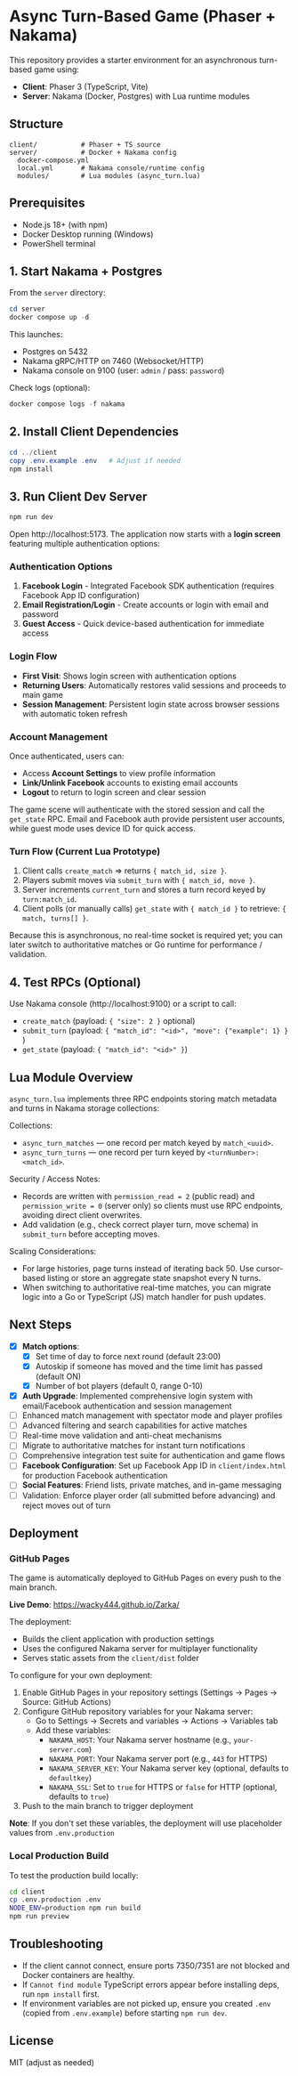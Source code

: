 # Async Turn-Based Game (Phaser + Nakama)

This repository provides a starter environment for an asynchronous turn-based game using:

- **Client**: Phaser 3 (TypeScript, Vite)
- **Server**: Nakama (Docker, Postgres) with Lua runtime modules

## Structure

```
client/           # Phaser + TS source
server/           # Docker + Nakama config
  docker-compose.yml
  local.yml       # Nakama console/runtime config
  modules/        # Lua modules (async_turn.lua)
```

## Prerequisites

- Node.js 18+ (with npm)
- Docker Desktop running (Windows)
- PowerShell terminal

## 1. Start Nakama + Postgres

From the `server` directory:

```powershell
cd server
docker compose up -d
```

This launches:

- Postgres on 5432
- Nakama gRPC/HTTP on 7460 (Websocket/HTTP)
- Nakama console on 9100 (user: `admin` / pass: `password`)

Check logs (optional):

```powershell
docker compose logs -f nakama
```

## 2. Install Client Dependencies

```powershell
cd ../client
copy .env.example .env   # Adjust if needed
npm install
```

## 3. Run Client Dev Server

```powershell
npm run dev
```

Open http://localhost:5173. The application now starts with a **login screen** featuring multiple authentication options:

### Authentication Options

1. **Facebook Login** - Integrated Facebook SDK authentication (requires Facebook App ID configuration)
2. **Email Registration/Login** - Create accounts or login with email and password
3. **Guest Access** - Quick device-based authentication for immediate access

### Login Flow

- **First Visit**: Shows login screen with authentication options
- **Returning Users**: Automatically restores valid sessions and proceeds to main game
- **Session Management**: Persistent login state across browser sessions with automatic token refresh

### Account Management

Once authenticated, users can:

- Access **Account Settings** to view profile information
- **Link/Unlink Facebook** accounts to existing email accounts
- **Logout** to return to login screen and clear session

The game scene will authenticate with the stored session and call the `get_state` RPC. Email and Facebook auth provide persistent user accounts, while guest mode uses device ID for quick access.

### Turn Flow (Current Lua Prototype)

1. Client calls `create_match` => returns `{ match_id, size }`.
2. Players submit moves via `submit_turn` with `{ match_id, move }`.
3. Server increments `current_turn` and stores a turn record keyed by `turn:match_id`.
4. Client polls (or manually calls) `get_state` with `{ match_id }` to retrieve: `{ match, turns[] }`.

Because this is asynchronous, no real-time socket is required yet; you can later switch to authoritative matches or Go runtime for performance / validation.

## 4. Test RPCs (Optional)

Use Nakama console (http://localhost:9100) or a script to call:

- `create_match` (payload: `{ "size": 2 }` optional)
- `submit_turn` (payload: `{ "match_id": "<id>", "move": {"example": 1} }` )
- `get_state` (payload: `{ "match_id": "<id>" }`)

## Lua Module Overview

`async_turn.lua` implements three RPC endpoints storing match metadata and turns in Nakama storage collections:

Collections:

- `async_turn_matches` — one record per match keyed by `match_<uuid>`.
- `async_turn_turns` — one record per turn keyed by `<turnNumber>:<match_id>`.

Security / Access Notes:

- Records are written with `permission_read = 2` (public read) and `permission_write = 0` (server only) so clients must use RPC endpoints, avoiding direct client overwrites.
- Add validation (e.g., check correct player turn, move schema) in `submit_turn` before accepting moves.

Scaling Considerations:

- For large histories, page turns instead of iterating back 50. Use cursor-based listing or store an aggregate state snapshot every N turns.
- When switching to authoritative real-time matches, you can migrate logic into a Go or TypeScript (JS) match handler for push updates.

## Next Steps

- [x] **Match options**:
  - [x] Set time of day to force next round (default 23:00)
  - [x] Autoskip if someone has moved and the time limit has passed (default ON)
  - [x] Number of bot players (default 0, range 0-10)
- [x] **Auth Upgrade**: Implemented comprehensive login system with email/Facebook authentication and session management
- [ ] Enhanced match management with spectator mode and player profiles
- [ ] Advanced filtering and search capabilities for active matches
- [ ] Real-time move validation and anti-cheat mechanisms
- [ ] Migrate to authoritative matches for instant turn notifications
- [ ] Comprehensive integration test suite for authentication and game flows
- [ ] **Facebook Configuration**: Set up Facebook App ID in `client/index.html` for production Facebook authentication
- [ ] **Social Features**: Friend lists, private matches, and in-game messaging
- [ ] Validation: Enforce player order (all submitted before advancing) and reject moves out of turn

## Deployment

### GitHub Pages

The game is automatically deployed to GitHub Pages on every push to the main branch.

**Live Demo**: https://wacky444.github.io/Zarka/

The deployment:

- Builds the client application with production settings
- Uses the configured Nakama server for multiplayer functionality
- Serves static assets from the `client/dist` folder

To configure for your own deployment:

1. Enable GitHub Pages in your repository settings (Settings → Pages → Source: GitHub Actions)
2. Configure GitHub repository variables for your Nakama server:
   - Go to Settings → Secrets and variables → Actions → Variables tab
   - Add these variables:
     - `NAKAMA_HOST`: Your Nakama server hostname (e.g., `your-server.com`)
     - `NAKAMA_PORT`: Your Nakama server port (e.g., `443` for HTTPS)
     - `NAKAMA_SERVER_KEY`: Your Nakama server key (optional, defaults to `defaultkey`)
     - `NAKAMA_SSL`: Set to `true` for HTTPS or `false` for HTTP (optional, defaults to `true`)
3. Push to the main branch to trigger deployment

**Note**: If you don't set these variables, the deployment will use placeholder values from `.env.production`

### Local Production Build

To test the production build locally:

```bash
cd client
cp .env.production .env
NODE_ENV=production npm run build
npm run preview
```

## Troubleshooting

- If the client cannot connect, ensure ports 7350/7351 are not blocked and Docker containers are healthy.
- If `Cannot find module` TypeScript errors appear before installing deps, run `npm install` first.
- If environment variables are not picked up, ensure you created `.env` (copied from `.env.example`) before starting `npm run dev`.

## License

MIT (adjust as needed)
